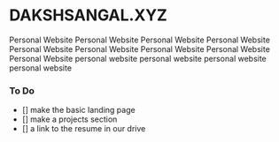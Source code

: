 # DAKSHSANGAL.XYZ 


Personal Website
Personal Website
Personal Website
Personal Website
Personal Website
Personal Website
Personal Website
Personal Website
Personal Website
personal website
personal website
personal website
personal website

### To Do 

- [] make the basic landing page 
- [] make a projects section
- [] a link to the resume in our drive









